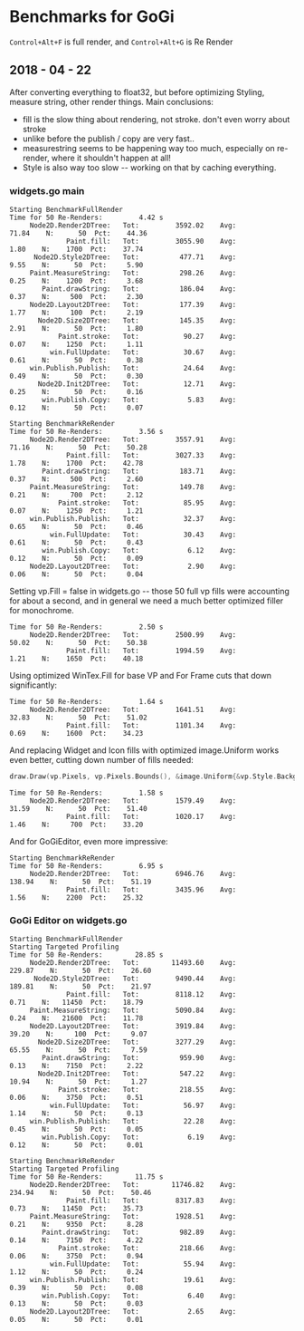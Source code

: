 # Benchmarks for GoGi

`Control+Alt+F` is full render, and `Control+Alt+G` is Re Render

## 2018 - 04 - 22

After converting everything to float32, but before optimizing Styling, measure
string, other render things.  Main conclusions:
* fill is the slow thing about rendering, not stroke.  don't even worry about stroke
* unlike before the publish / copy are very fast..
* measurestring seems to be happening way too much, especially on re-render, where it shouldn't happen at all!
* Style is also way too slow -- working on that by caching everything.

### widgets.go main

```
Starting BenchmarkFullRender
Time for 50 Re-Renders:         4.42 s
     Node2D.Render2DTree:	Tot:	     3592.02	Avg:	       71.84	N:	    50	Pct:	44.36
              Paint.fill:	Tot:	     3055.90	Avg:	        1.80	N:	  1700	Pct:	37.74
      Node2D.Style2DTree:	Tot:	      477.71	Avg:	        9.55	N:	    50	Pct:	 5.90
     Paint.MeasureString:	Tot:	      298.26	Avg:	        0.25	N:	  1200	Pct:	 3.68
        Paint.drawString:	Tot:	      186.04	Avg:	        0.37	N:	   500	Pct:	 2.30
     Node2D.Layout2DTree:	Tot:	      177.39	Avg:	        1.77	N:	   100	Pct:	 2.19
       Node2D.Size2DTree:	Tot:	      145.35	Avg:	        2.91	N:	    50	Pct:	 1.80
            Paint.stroke:	Tot:	       90.27	Avg:	        0.07	N:	  1250	Pct:	 1.11
          win.FullUpdate:	Tot:	       30.67	Avg:	        0.61	N:	    50	Pct:	 0.38
     win.Publish.Publish:	Tot:	       24.64	Avg:	        0.49	N:	    50	Pct:	 0.30
       Node2D.Init2DTree:	Tot:	       12.71	Avg:	        0.25	N:	    50	Pct:	 0.16
        win.Publish.Copy:	Tot:	        5.83	Avg:	        0.12	N:	    50	Pct:	 0.07
```

```
Starting BenchmarkReRender
Time for 50 Re-Renders:         3.56 s
     Node2D.Render2DTree:	Tot:	     3557.91	Avg:	       71.16	N:	    50	Pct:	50.28
              Paint.fill:	Tot:	     3027.33	Avg:	        1.78	N:	  1700	Pct:	42.78
        Paint.drawString:	Tot:	      183.71	Avg:	        0.37	N:	   500	Pct:	 2.60
     Paint.MeasureString:	Tot:	      149.78	Avg:	        0.21	N:	   700	Pct:	 2.12
            Paint.stroke:	Tot:	       85.95	Avg:	        0.07	N:	  1250	Pct:	 1.21
     win.Publish.Publish:	Tot:	       32.37	Avg:	        0.65	N:	    50	Pct:	 0.46
          win.FullUpdate:	Tot:	       30.43	Avg:	        0.61	N:	    50	Pct:	 0.43
        win.Publish.Copy:	Tot:	        6.12	Avg:	        0.12	N:	    50	Pct:	 0.09
     Node2D.Layout2DTree:	Tot:	        2.90	Avg:	        0.06	N:	    50	Pct:	 0.04
```

Setting vp.Fill = false in widgets.go -- those 50 full vp fills were
accounting for about a second, and in general we need a much better optimized
filler for monochrome.

```
Time for 50 Re-Renders:         2.50 s
     Node2D.Render2DTree:	Tot:	     2500.99	Avg:	       50.02	N:	    50	Pct:	50.38
              Paint.fill:	Tot:	     1994.59	Avg:	        1.21	N:	  1650	Pct:	40.18
```

Using optimized WinTex.Fill for base VP and For Frame cuts that down significantly:

```
Time for 50 Re-Renders:         1.64 s
     Node2D.Render2DTree:	Tot:	     1641.51	Avg:	       32.83	N:	    50	Pct:	51.02
              Paint.fill:	Tot:	     1101.34	Avg:	        0.69	N:	  1600	Pct:	34.23
```

And replacing Widget and Icon fills with optimized image.Uniform works even better, cutting down number of fills needed:

``` Go
draw.Draw(vp.Pixels, vp.Pixels.Bounds(), &image.Uniform{&vp.Style.Background.Color}, image.ZP, draw.Src)
```

```
Time for 50 Re-Renders:         1.58 s
     Node2D.Render2DTree:	Tot:	     1579.49	Avg:	       31.59	N:	    50	Pct:	51.40
              Paint.fill:	Tot:	     1020.17	Avg:	        1.46	N:	   700	Pct:	33.20
```

And for GoGiEditor, even more impressive:

```
Starting BenchmarkReRender
Time for 50 Re-Renders:         6.95 s
     Node2D.Render2DTree:	Tot:	     6946.76	Avg:	      138.94	N:	    50	Pct:	51.19
              Paint.fill:	Tot:	     3435.96	Avg:	        1.56	N:	  2200	Pct:	25.32
```



### GoGi Editor on widgets.go

```
Starting BenchmarkFullRender
Starting Targeted Profiling
Time for 50 Re-Renders:        28.85 s
     Node2D.Render2DTree:	Tot:	    11493.60	Avg:	      229.87	N:	    50	Pct:	26.60
      Node2D.Style2DTree:	Tot:	     9490.44	Avg:	      189.81	N:	    50	Pct:	21.97
              Paint.fill:	Tot:	     8118.12	Avg:	        0.71	N:	 11450	Pct:	18.79
     Paint.MeasureString:	Tot:	     5090.84	Avg:	        0.24	N:	 21600	Pct:	11.78
     Node2D.Layout2DTree:	Tot:	     3919.84	Avg:	       39.20	N:	   100	Pct:	 9.07
       Node2D.Size2DTree:	Tot:	     3277.29	Avg:	       65.55	N:	    50	Pct:	 7.59
        Paint.drawString:	Tot:	      959.90	Avg:	        0.13	N:	  7150	Pct:	 2.22
       Node2D.Init2DTree:	Tot:	      547.22	Avg:	       10.94	N:	    50	Pct:	 1.27
            Paint.stroke:	Tot:	      218.55	Avg:	        0.06	N:	  3750	Pct:	 0.51
          win.FullUpdate:	Tot:	       56.97	Avg:	        1.14	N:	    50	Pct:	 0.13
     win.Publish.Publish:	Tot:	       22.28	Avg:	        0.45	N:	    50	Pct:	 0.05
        win.Publish.Copy:	Tot:	        6.19	Avg:	        0.12	N:	    50	Pct:	 0.01
```
		
```
Starting BenchmarkReRender
Starting Targeted Profiling
Time for 50 Re-Renders:        11.75 s
     Node2D.Render2DTree:	Tot:	    11746.82	Avg:	      234.94	N:	    50	Pct:	50.46
              Paint.fill:	Tot:	     8317.83	Avg:	        0.73	N:	 11450	Pct:	35.73
     Paint.MeasureString:	Tot:	     1928.51	Avg:	        0.21	N:	  9350	Pct:	 8.28
        Paint.drawString:	Tot:	      982.89	Avg:	        0.14	N:	  7150	Pct:	 4.22
            Paint.stroke:	Tot:	      218.66	Avg:	        0.06	N:	  3750	Pct:	 0.94
          win.FullUpdate:	Tot:	       55.94	Avg:	        1.12	N:	    50	Pct:	 0.24
     win.Publish.Publish:	Tot:	       19.61	Avg:	        0.39	N:	    50	Pct:	 0.08
        win.Publish.Copy:	Tot:	        6.40	Avg:	        0.13	N:	    50	Pct:	 0.03
     Node2D.Layout2DTree:	Tot:	        2.65	Avg:	        0.05	N:	    50	Pct:	 0.01
```
